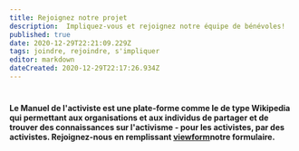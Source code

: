 ```yaml
---
title: Rejoignez notre projet
description:  Impliquez-vous et rejoignez notre équipe de bénévoles!
published: true
date: 2020-12-29T22:21:09.229Z
tags: joindre, rejoindre, s'impliquer
editor: markdown
dateCreated: 2020-12-29T22:17:26.934Z
---
```


# 

**Le Manuel de l'activiste est une plate-forme comme le de type Wikipedia qui permettant aux organisations et aux individus de partager et de trouver des connaissances sur l'activisme - pour les activistes, par des activistes. Rejoignez-nous en remplissant [viewform](/fr/https://docs.google.com/forms/d/e/1FAIpQLSc77m2XPHKRb1v2pJi82UCxEw5lmV390kdk_gGreRtjK9MqHg/viewform)notre formulaire.**

